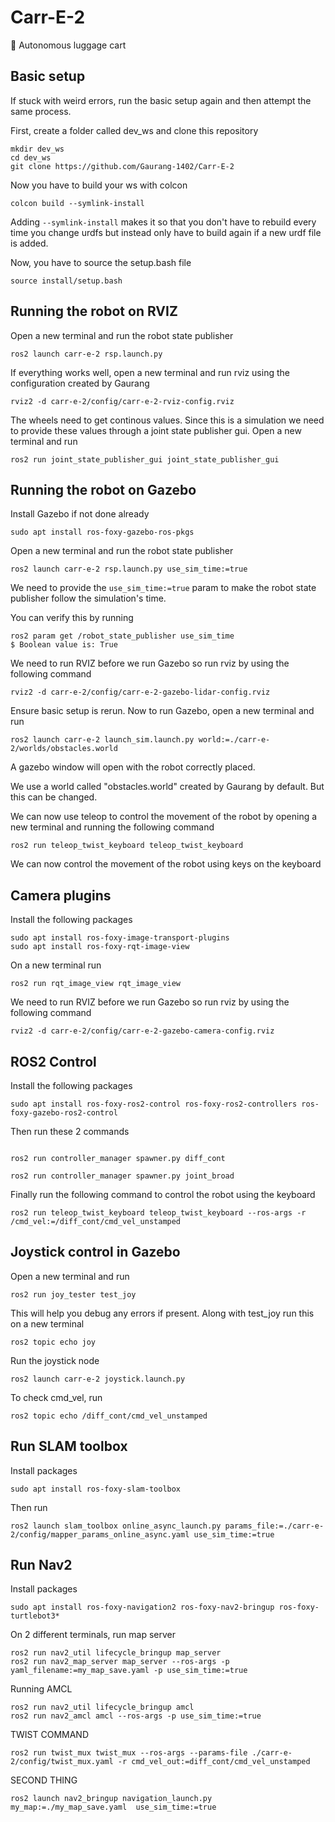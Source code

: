 # Carr-E-2

🚃 Autonomous luggage cart

## Basic setup

If stuck with weird errors, run the basic setup again and then attempt the same process.

First, create a folder called dev_ws and clone this repository



```
mkdir dev_ws
cd dev_ws
git clone https://github.com/Gaurang-1402/Carr-E-2
```


Now you have to build your ws with colcon



```
colcon build --symlink-install
```
Adding `--symlink-install` makes it so that you don't have to rebuild every time you change urdfs but instead only have to build again if a new urdf file is added.

Now, you have to source the setup.bash file


```
source install/setup.bash
```


## Running the robot on RVIZ

Open a new terminal and run the robot state publisher

```
ros2 launch carr-e-2 rsp.launch.py
```

If everything works well, open a new terminal and run rviz using the configuration created by Gaurang
```
rviz2 -d carr-e-2/config/carr-e-2-rviz-config.rviz 
```

The wheels need to get continous values. Since this is a simulation we need to provide these values through a joint state publisher gui. Open a new terminal and run

```
ros2 run joint_state_publisher_gui joint_state_publisher_gui
```


## Running the robot on Gazebo

Install Gazebo if not done already

```
sudo apt install ros-foxy-gazebo-ros-pkgs
```

Open a new terminal and run the robot state publisher

```
ros2 launch carr-e-2 rsp.launch.py use_sim_time:=true
```
We need to provide the ```use_sim_time:=true``` param to make the robot state publisher follow the simulation's time.

You can verify this by running
```
ros2 param get /robot_state_publisher use_sim_time 
$ Boolean value is: True
```

We need to run RVIZ before we run Gazebo so run rviz by using the following command

```
rviz2 -d carr-e-2/config/carr-e-2-gazebo-lidar-config.rviz 
```


Ensure basic setup is rerun. Now to run Gazebo, open a new terminal and run 


```
ros2 launch carr-e-2 launch_sim.launch.py world:=./carr-e-2/worlds/obstacles.world
```

A gazebo window will open with the robot correctly placed.

We use a world called "obstacles.world" created by Gaurang by default. But this can be changed.


We can now use teleop to control the movement of the robot by opening a new terminal and running the following command

```
ros2 run teleop_twist_keyboard teleop_twist_keyboard
```

We can now control the movement of the robot using keys on the keyboard

## Camera plugins

Install the following packages

```
sudo apt install ros-foxy-image-transport-plugins
sudo apt install ros-foxy-rqt-image-view
```

On a new terminal run 

```
ros2 run rqt_image_view rqt_image_view
```

We need to run RVIZ before we run Gazebo so run rviz by using the following command

```
rviz2 -d carr-e-2/config/carr-e-2-gazebo-camera-config.rviz 
```

## ROS2 Control

Install the following packages

```
sudo apt install ros-foxy-ros2-control ros-foxy-ros2-controllers ros-foxy-gazebo-ros2-control
```

Then run these 2 commands

```

ros2 run controller_manager spawner.py diff_cont

ros2 run controller_manager spawner.py joint_broad
```

Finally run the following command to control the robot using the keyboard

```
ros2 run teleop_twist_keyboard teleop_twist_keyboard --ros-args -r /cmd_vel:=/diff_cont/cmd_vel_unstamped
```

## Joystick control in Gazebo

Open a new terminal and run

```
ros2 run joy_tester test_joy
```

This will help you debug any errors if present. Along with test_joy run this on a new terminal

```
ros2 topic echo joy
```

Run the joystick node

```
ros2 launch carr-e-2 joystick.launch.py
```


To check cmd_vel, run

```
ros2 topic echo /diff_cont/cmd_vel_unstamped

```

## Run SLAM toolbox

Install packages

```
sudo apt install ros-foxy-slam-toolbox
```

Then run

```
ros2 launch slam_toolbox online_async_launch.py params_file:=./carr-e-2/config/mapper_params_online_async.yaml use_sim_time:=true
```

## Run Nav2

Install packages

```
sudo apt install ros-foxy-navigation2 ros-foxy-nav2-bringup ros-foxy-turtlebot3*
```

On 2 different terminals, run map server

```
ros2 run nav2_util lifecycle_bringup map_server
ros2 run nav2_map_server map_server --ros-args -p yaml_filename:=my_map_save.yaml -p use_sim_time:=true
```

Running AMCL

```
ros2 run nav2_util lifecycle_bringup amcl
ros2 run nav2_amcl amcl --ros-args -p use_sim_time:=true
```

TWIST COMMAND

```
ros2 run twist_mux twist_mux --ros-args --params-file ./carr-e-2/config/twist_mux.yaml -r cmd_vel_out:=diff_cont/cmd_vel_unstamped
```


SECOND THING

```
ros2 launch nav2_bringup navigation_launch.py my_map:=./my_map_save.yaml  use_sim_time:=true
```



